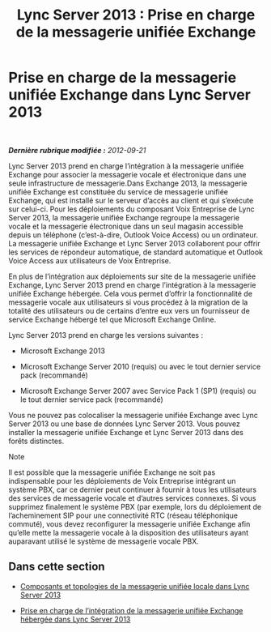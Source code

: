 ﻿---
title: 'Lync Server 2013 : Prise en charge de la messagerie unifiée Exchange'
TOCTitle: Prise en charge de la messagerie unifiée Exchange
ms:assetid: 0da62b8d-7416-4fb8-a405-381ca805c53a
ms:mtpsurl: https://technet.microsoft.com/fr-fr/library/Gg398179(v=OCS.15)
ms:contentKeyID: 49296246
ms.date: 05/20/2016
mtps_version: v=OCS.15
ms.translationtype: HT
---

# Prise en charge de la messagerie unifiée Exchange dans Lync Server 2013

 

_**Dernière rubrique modifiée :** 2012-09-21_

Lync Server 2013 prend en charge l’intégration à la messagerie unifiée Exchange pour associer la messagerie vocale et électronique dans une seule infrastructure de messagerie.Dans Exchange 2013, la messagerie unifiée Exchange est constituée du service de messagerie unifiée Exchange, qui est installé sur le serveur d’accès au client et qui s’exécute sur celui-ci. Pour les déploiements du composant Voix Entreprise de Lync Server 2013, la messagerie unifiée Exchange regroupe la messagerie vocale et la messagerie électronique dans un seul magasin accessible depuis un téléphone (c’est-à-dire, Outlook Voice Access) ou un ordinateur. La messagerie unifiée Exchange et Lync Server 2013 collaborent pour offrir les services de répondeur automatique, de standard automatique et Outlook Voice Access aux utilisateurs de Voix Entreprise.

En plus de l’intégration aux déploiements sur site de la messagerie unifiée Exchange, Lync Server 2013 prend en charge l’intégration à la messagerie unifiée Exchange hébergée. Cela vous permet d’offrir la fonctionnalité de messagerie vocale aux utilisateurs si vous procédez à la migration de la totalité des utilisateurs ou de certains d’entre eux vers un fournisseur de service Exchange hébergé tel que Microsoft Exchange Online.

Lync Server 2013 prend en charge les versions suivantes :

  - Microsoft Exchange 2013

  - Microsoft Exchange Server 2010 (requis) ou avec le tout dernier service pack (recommandé)

  - Microsoft Exchange Server 2007 avec Service Pack 1 (SP1) (requis) ou le tout dernier service pack (recommandé)

Vous ne pouvez pas colocaliser la messagerie unifiée Exchange avec Lync Server 2013 ou une base de données Lync Server 2013. Vous pouvez installer la messagerie unifiée Exchange et Lync Server 2013 dans des forêts distinctes.

> [!note]  
> Il est possible que la messagerie unifiée Exchange ne soit pas indispensable pour les déploiements de Voix Entreprise intégrant un système PBX, car ce dernier peut continuer à fournir à tous les utilisateurs des services de messagerie vocale et d’autres services connexes. Si vous supprimez finalement le système PBX (par exemple, lors du déploiement de l’acheminement SIP pour une connectivité RTC (réseau téléphonique commuté), vous devez reconfigurer la messagerie unifiée Exchange afin qu’elle mette la messagerie vocale à la disposition des utilisateurs ayant auparavant utilisé le système de messagerie vocale PBX.

## Dans cette section

  - [Composants et topologies de la messagerie unifiée locale dans Lync Server 2013](lync-server-2013-components-and-topologies-for-on-premises-unified-messaging.md)

  - [Prise en charge de l’intégration de la messagerie unifiée Exchange hébergée dans Lync Server 2013](lync-server-2013-support-for-hosted-exchange-um-integration.md)

